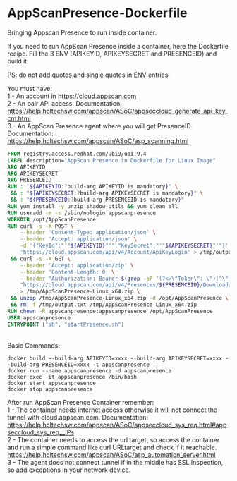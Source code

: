 # AppScanPresence-Dockerfile
  Bringing Appscan Presence to run inside container.

If you need to run AppScan Presence inside a container, here the Dockerfile recipe. Fill the 3 ENV (APIKEYID, APIKEYSECRET and PRESENCEID) and build it.

PS: do not add quotes and single quotes in ENV entries.

You must have:<br>
1 - An account in https://cloud.appscan.com<br>
2 - An pair API access. Documentation: https://help.hcltechsw.com/appscan/ASoC/appseccloud_generate_api_key_cm.html<br>
3 - An AppScan Presence agent where you will get PresenceID. Documentation: https://help.hcltechsw.com/appscan/ASoC/asp_scanning.html<br>

```Dockerfile  
FROM registry.access.redhat.com/ubi9/ubi:9.4
LABEL description="AppScan Presence in Dockerfile for Linux Image"
ARG APIKEYID
ARG APIKEYSECRET
ARG PRESENCEID
RUN : "${APIKEYID:?build-arg APIKEYID is mandatory}" \
 && : "${APIKEYSECRET:?build-arg APIKEYSECRET is mandatory}" \
 && : "${PRESENCEID:?build-arg PRESENCEID is mandatory}"
RUN yum install -y unzip shadow-utils && yum clean all
RUN useradd -m -s /sbin/nologin appscanpresence
WORKDIR /opt/AppScanPresence
RUN curl -s -X POST \
    --header 'Content-Type: application/json' \
    --header 'Accept: application/json' \
    -d '{"KeyId":"'"${APIKEYID}"'","KeySecret":"'"${APIKEYSECRET}"'"}' \
    'https://cloud.appscan.com/api/v4/Account/ApiKeyLogin' > /tmp/output.txt \
 && curl -s -X GET \
    --header 'Accept: application/zip' \
    --header 'Content-Length: 0' \
    --header "Authorization: Bearer $(grep -oP '(?<=\"Token\": \")[^\"]*' /tmp/output.txt)" \
    "https://cloud.appscan.com/api/v4/Presences/${PRESENCEID}/Download/Linux_x64" \
    > /tmp/AppScanPresence-Linux_x64.zip \
 && unzip /tmp/AppScanPresence-Linux_x64.zip -d /opt/AppScanPresence \
 && rm -f /tmp/output.txt /tmp/AppScanPresence-Linux_x64.zip
RUN chown -R appscanpresence:appscanpresence /opt/AppScanPresence
USER appscanpresence
ENTRYPOINT ["sh", "startPresence.sh"]
```
<br>
Basic Commands:

```script  
docker build --build-arg APIKEYID=xxxx --build-arg APIKEYSECRET=xxxx --build-arg PRESENCEID=xxxx -t appscanpresence .
docker run --name appscanpresence -d appscanpresence
docker exec -it appscanpresence /bin/bash
docker start appscanpresence
docker stop appscanpresence
```

After run AppScan Presence Container remember: <br>
1 - The container needs internet access otherwise it will not connect the tunnel with cloud.appscan.com. Documentation: https://help.hcltechsw.com/appscan/ASoC/appseccloud_sys_req.html#appseccloud_sys_req__IPs <br>
2 - The container needs to access the url target, so access the container and run a simple command like curl URLtarget and check if it reachable. 
https://help.hcltechsw.com/appscan/ASoC/asp_automation_server.html <br>
3 - The agent does not connect tunnel if in the middle has SSL Inspection, so add exceptions in your network device. <br>
